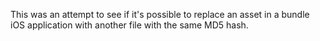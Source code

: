 This was an attempt to see if it's possible to replace an asset in a bundle iOS application with another file with the same MD5 hash.
